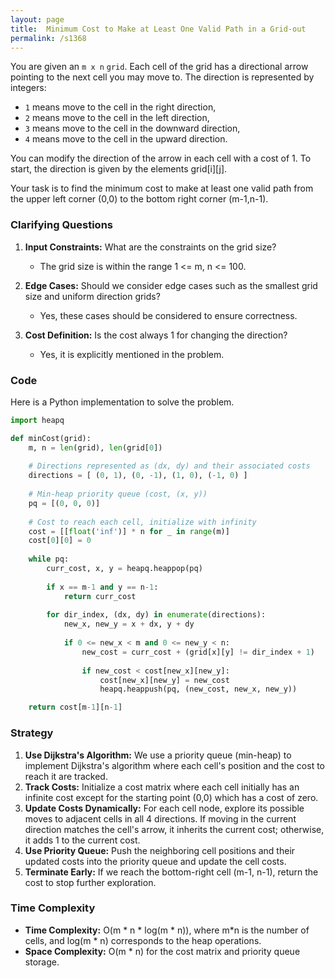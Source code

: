 ```yaml
---
layout: page
title:  Minimum Cost to Make at Least One Valid Path in a Grid-out
permalink: /s1368
---
```


You are given an `m x n` `grid`. Each cell of the grid has a directional arrow pointing to the next cell you may move to. The direction is represented by integers:

- `1` means move to the cell in the right direction,
- `2` means move to the cell in the left direction,
- `3` means move to the cell in the downward direction,
- `4` means move to the cell in the upward direction.

You can modify the direction of the arrow in each cell with a cost of 1. To start, the direction is given by the elements grid[i][j].

Your task is to find the minimum cost to make at least one valid path from the upper left corner (0,0) to the bottom right corner (m-1,n-1).

### Clarifying Questions

1. **Input Constraints:** What are the constraints on the grid size?
    - The grid size is within the range 1 <= m, n <= 100.

2. **Edge Cases:** Should we consider edge cases such as the smallest grid size and uniform direction grids?
    - Yes, these cases should be considered to ensure correctness.

3. **Cost Definition:** Is the cost always 1 for changing the direction?
    - Yes, it is explicitly mentioned in the problem.

### Code

Here is a Python implementation to solve the problem.

```python
import heapq

def minCost(grid):
    m, n = len(grid), len(grid[0])
    
    # Directions represented as (dx, dy) and their associated costs
    directions = [ (0, 1), (0, -1), (1, 0), (-1, 0) ]
    
    # Min-heap priority queue (cost, (x, y))
    pq = [(0, 0, 0)]
    
    # Cost to reach each cell, initialize with infinity
    cost = [[float('inf')] * n for _ in range(m)]
    cost[0][0] = 0
    
    while pq:
        curr_cost, x, y = heapq.heappop(pq)
        
        if x == m-1 and y == n-1:
            return curr_cost
        
        for dir_index, (dx, dy) in enumerate(directions):
            new_x, new_y = x + dx, y + dy
            
            if 0 <= new_x < m and 0 <= new_y < n:
                new_cost = curr_cost + (grid[x][y] != dir_index + 1)
                
                if new_cost < cost[new_x][new_y]:
                    cost[new_x][new_y] = new_cost
                    heapq.heappush(pq, (new_cost, new_x, new_y))

    return cost[m-1][n-1]
```

### Strategy

1. **Use Dijkstra's Algorithm:** We use a priority queue (min-heap) to implement Dijkstra's algorithm where each cell's position and the cost to reach it are tracked.
2. **Track Costs:** Initialize a cost matrix where each cell initially has an infinite cost except for the starting point (0,0) which has a cost of zero.
3. **Update Costs Dynamically:** For each cell node, explore its possible moves to adjacent cells in all 4 directions. If moving in the current direction matches the cell's arrow, it inherits the current cost; otherwise, it adds 1 to the current cost.
4. **Use Priority Queue:** Push the neighboring cell positions and their updated costs into the priority queue and update the cell costs.
5. **Terminate Early:** If we reach the bottom-right cell (m-1, n-1), return the cost to stop further exploration.

### Time Complexity

- **Time Complexity:** O(m * n * log(m * n)), where m*n is the number of cells, and log(m * n) corresponds to the heap operations.
- **Space Complexity:** O(m * n) for the cost matrix and priority queue storage.